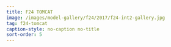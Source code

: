 ```yaml
---
title: F24 TOMCAT
image: /images/model-gallery/f24/2017/f24-int2-gallery.jpg
tag: f24-tomcat
caption-style: no-caption no-title
sort-order: 5
---
```

